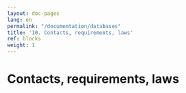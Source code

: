 ```yaml
---
layout: doc-pages
lang: en
permalink: "/documentation/databases"
title: '10. Contacts, requirements, laws'
ref: blocks
weight: 1
---
```


# Contacts, requirements, laws
